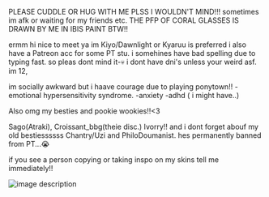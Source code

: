 PLEASE CUDDLE OR HUG WITH ME PLSS I WOULDN'T MIND!!! sometimes im afk or waiting for my friends etc.  THE PFP OF CORAL GLASSES IS DRAWN BY ME IN IBIS PAINT BTW!!

ermm hi nice to meet ya im Kiyo/Dawnlight or Kyaruu is preferred i also have a Patreon acc for some PT stu. i somehines have bad spelling due to typing fast. so pleas dont mind it-💀 i dont have dni's unless your weird asf. im 12,

im socially awkward but i haave courage due to playing ponytown!!
-emotional hypersensitivity syndrome.
-anxiety
-adhd ( i might have..)

Also omg my besties and pookie wookies!!<3

Sago(Atraki), Croissant_bbg(theie disc.) Ivorry!! and i dont forget abouf my old bestiessssss Chantry/Uzi and PhiloDoumanist. hes permanently banned from PT...😭

if you see a person copying or taking inspo on my skins tell me immediately!!

![image description](https://cdn.discordapp.com/attachments/1299677302942335007/1363275210241085550/hq720.jpg?ex=680eaafa&is=680d597a&hm=349637b0517c2f81d7fd00c950607fbd14011f3557dbfa94ab5f994f3bd18043&)
